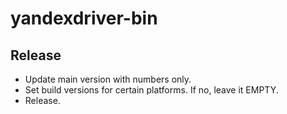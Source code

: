 # yandexdriver-bin

## Release
* Update main version with numbers only.
* Set build versions for certain platforms. If no, leave it EMPTY.
* Release.